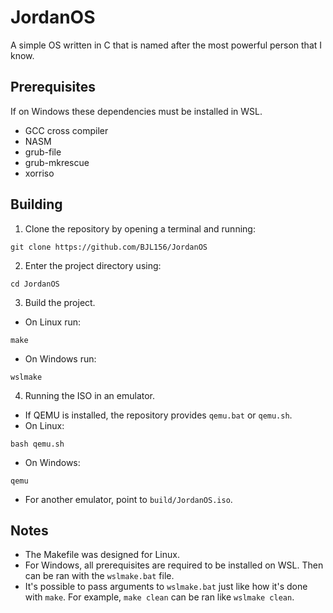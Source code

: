 # JordanOS
A simple OS written in C that is named after the most powerful person that I know.

## Prerequisites
If on Windows these dependencies must be installed in WSL.
- GCC cross compiler
- NASM
- grub-file
- grub-mkrescue
- xorriso

## Building
1. Clone the repository by opening a terminal and running:
```
git clone https://github.com/BJL156/JordanOS
```
2. Enter the project directory using:
```
cd JordanOS
```
3. Build the project.
- On Linux run:
```
make
```
- On Windows run:
```
wslmake
```
4. Running the ISO in an emulator.
- If QEMU is installed, the repository provides `qemu.bat` or `qemu.sh`.
- On Linux:
```
bash qemu.sh
```
- On Windows:
```
qemu
```
- For another emulator, point to `build/JordanOS.iso`.

## Notes
- The Makefile was designed for Linux.
- For Windows, all prerequisites are required to be installed on WSL. Then can be ran with the `wslmake.bat` file.
- It's possible to pass arguments to `wslmake.bat` just like how it's done with `make`. For example, `make clean` can be ran like `wslmake clean`.
